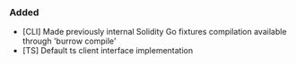 ### Added
- [CLI] Made previously internal Solidity Go fixtures compilation available through 'burrow compile'
- [TS] Default ts client interface implementation


